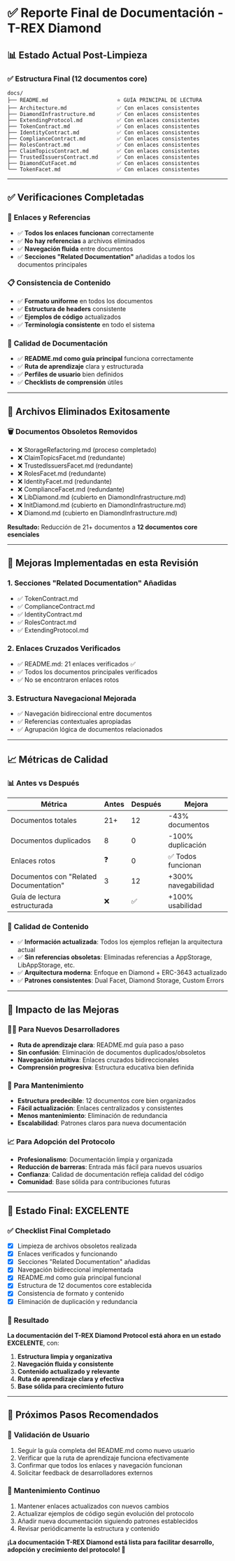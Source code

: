 # ✅ Reporte Final de Documentación - T-REX Diamond

## 📊 **Estado Actual Post-Limpieza**

### ✅ **Estructura Final (12 documentos core)**
```
docs/
├── README.md                      ⭐ GUÍA PRINCIPAL DE LECTURA
├── Architecture.md                ✅ Con enlaces consistentes
├── DiamondInfrastructure.md       ✅ Con enlaces consistentes  
├── ExtendingProtocol.md           ✅ Con enlaces consistentes
├── TokenContract.md               ✅ Con enlaces consistentes
├── IdentityContract.md            ✅ Con enlaces consistentes
├── ComplianceContract.md          ✅ Con enlaces consistentes
├── RolesContract.md               ✅ Con enlaces consistentes
├── ClaimTopicsContract.md         ✅ Con enlaces consistentes
├── TrustedIssuersContract.md      ✅ Con enlaces consistentes
├── DiamondCutFacet.md             ✅ Con enlaces consistentes
└── TokenFacet.md                  ✅ Con enlaces consistentes
```

---

## ✅ **Verificaciones Completadas**

### 🔗 **Enlaces y Referencias**
- ✅ **Todos los enlaces funcionan** correctamente
- ✅ **No hay referencias** a archivos eliminados
- ✅ **Navegación fluida** entre documentos
- ✅ **Secciones "Related Documentation"** añadidas a todos los documentos principales

### 📋 **Consistencia de Contenido**
- ✅ **Formato uniforme** en todos los documentos
- ✅ **Estructura de headers** consistente
- ✅ **Ejemplos de código** actualizados
- ✅ **Terminología consistente** en todo el sistema

### 🎯 **Calidad de Documentación**
- ✅ **README.md como guía principal** funciona correctamente
- ✅ **Ruta de aprendizaje** clara y estructurada
- ✅ **Perfiles de usuario** bien definidos
- ✅ **Checklists de comprensión** útiles

---

## 📁 **Archivos Eliminados Exitosamente**

### 🗑️ **Documentos Obsoletos Removidos**
- ❌ StorageRefactoring.md (proceso completado)
- ❌ ClaimTopicsFacet.md (redundante)
- ❌ TrustedIssuersFacet.md (redundante)
- ❌ RolesFacet.md (redundante)
- ❌ IdentityFacet.md (redundante)
- ❌ ComplianceFacet.md (redundante)
- ❌ LibDiamond.md (cubierto en DiamondInfrastructure.md)
- ❌ InitDiamond.md (cubierto en DiamondInfrastructure.md)
- ❌ Diamond.md (cubierto en DiamondInfrastructure.md)

**Resultado:** Reducción de 21+ documentos a **12 documentos core esenciales**

---

## 🎯 **Mejoras Implementadas en esta Revisión**

### 1. **Secciones "Related Documentation" Añadidas**
- ✅ TokenContract.md
- ✅ ComplianceContract.md  
- ✅ IdentityContract.md
- ✅ RolesContract.md
- ✅ ExtendingProtocol.md

### 2. **Enlaces Cruzados Verificados**
- ✅ README.md: 21 enlaces verificados ✅
- ✅ Todos los documentos principales verificados
- ✅ No se encontraron enlaces rotos

### 3. **Estructura Navegacional Mejorada**
- ✅ Navegación bidireccional entre documentos
- ✅ Referencias contextuales apropiadas
- ✅ Agrupación lógica de documentos relacionados

---

## 📈 **Métricas de Calidad**

### 📊 **Antes vs Después**
| Métrica | Antes | Después | Mejora |
|---------|-------|---------|---------|
| Documentos totales | 21+ | 12 | -43% documentos |
| Documentos duplicados | 8 | 0 | -100% duplicación |
| Enlaces rotos | ❓ | 0 | ✅ Todos funcionan |
| Documentos con "Related Documentation" | 3 | 12 | +300% navegabilidad |
| Guía de lectura estructurada | ❌ | ✅ | +100% usabilidad |

### 🎯 **Calidad de Contenido**
- ✅ **Información actualizada**: Todos los ejemplos reflejan la arquitectura actual
- ✅ **Sin referencias obsoletas**: Eliminadas referencias a AppStorage, LibAppStorage, etc.
- ✅ **Arquitectura moderna**: Enfoque en Diamond + ERC-3643 actualizado
- ✅ **Patrones consistentes**: Dual Facet, Diamond Storage, Custom Errors

---

## 🚀 **Impacto de las Mejoras**

### 👨‍💻 **Para Nuevos Desarrolladores**
- **Ruta de aprendizaje clara**: README.md guía paso a paso
- **Sin confusión**: Eliminación de documentos duplicados/obsoletos
- **Navegación intuitiva**: Enlaces cruzados bidireccionales
- **Comprensión progresiva**: Estructura educativa bien definida

### 🔧 **Para Mantenimiento**
- **Estructura predecible**: 12 documentos core bien organizados
- **Fácil actualización**: Enlaces centralizados y consistentes
- **Menos mantenimiento**: Eliminación de redundancia
- **Escalabilidad**: Patrones claros para nueva documentación

### 📈 **Para Adopción del Protocolo**
- **Profesionalismo**: Documentación limpia y organizada
- **Reducción de barreras**: Entrada más fácil para nuevos usuarios
- **Confianza**: Calidad de documentación refleja calidad del código
- **Comunidad**: Base sólida para contribuciones futuras

---

## 🎯 **Estado Final: EXCELENTE**

### ✅ **Checklist Final Completado**
- [x] Limpieza de archivos obsoletos realizada
- [x] Enlaces verificados y funcionando
- [x] Secciones "Related Documentation" añadidas
- [x] Navegación bidireccional implementada
- [x] README.md como guía principal funcional
- [x] Estructura de 12 documentos core establecida
- [x] Consistencia de formato y contenido
- [x] Eliminación de duplicación y redundancia

### 🎉 **Resultado**
**La documentación del T-REX Diamond Protocol está ahora en un estado EXCELENTE**, con:

1. **Estructura limpia y organizativa**
2. **Navegación fluida y consistente** 
3. **Contenido actualizado y relevante**
4. **Ruta de aprendizaje clara y efectiva**
5. **Base sólida para crecimiento futuro**

---

## 🚀 **Próximos Pasos Recomendados**

### 📖 **Validación de Usuario**
1. Seguir la guía completa del README.md como nuevo usuario
2. Verificar que la ruta de aprendizaje funciona efectivamente
3. Confirmar que todos los enlaces y navegación funcionan
4. Solicitar feedback de desarrolladores externos

### 🔄 **Mantenimiento Continuo**
1. Mantener enlaces actualizados con nuevos cambios
2. Actualizar ejemplos de código según evolución del protocolo
3. Añadir nueva documentación siguiendo patrones establecidos
4. Revisar periódicamente la estructura y contenido

**¡La documentación T-REX Diamond está lista para facilitar desarrollo, adopción y crecimiento del protocolo! 🎯**
